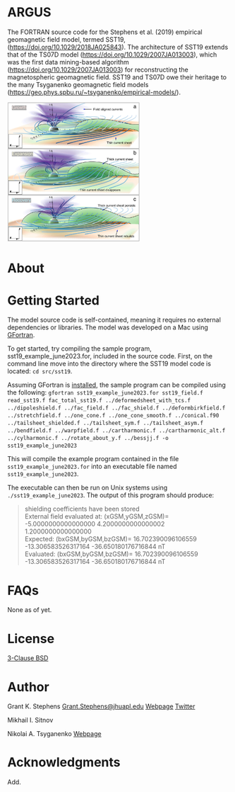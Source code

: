 # ARGUS
The FORTRAN source code for the Stephens et al. (2019) empirical geomagnetic field model, termed SST19, (https://doi.org/10.1029/2018JA025843). The architecture of SST19 extends that of the TS07D model (https://doi.org/10.1029/2007JA013003), which was the first data mining-based algorithm (https://doi.org/10.1029/2007JA013003) for reconstructing the magnetospheric geomagnetic field. SST19 and TS07D owe their heritage to the many Tsyganenko geomagnetic field models (https://geo.phys.spbu.ru/~tsyganenko/empirical-models/).

<img src="docs/substorm3d.jpeg" width="300">

# About

# Getting Started
The model source code is self-contained, meaning it requires no external dependencies or libraries. The model was developed on a Mac using [GFortran](https://gcc.gnu.org/wiki/GFortran).

To get started, try compiling the sample program, sst19_example_june2023.for, included in the source code. First, on the command line move into the directory where the SST19 model code is located: `cd src/sst19`.

Assuming GFortran is [installed](https://gcc.gnu.org/wiki/GFortranBinaries), the sample program can be compiled using the following: 
`gfortran sst19_example_june2023.for sst19_field.f read_sst19.f fac_total_sst19.f ../deformedsheet_with_tcs.f ../dipoleshield.f ../fac_field.f ../fac_shield.f ../deformbirkfield.f ../stretchfield.f ../one_cone.f ../one_cone_smooth.f ../conical.f90 ../tailsheet_shielded.f ../tailsheet_sym.f ../tailsheet_asym.f ../bendfield.f ../warpfield.f ../cartharmonic.f ../cartharmonic_alt.f ../cylharmonic.f ../rotate_about_y.f ../bessjj.f -o sst19_example_june2023`

This will compile the example program contained in the file `sst19_example_june2023.for` into an executable file named `sst19_example_june2023`.

The executable can then be run on Unix systems using `./sst19_example_june2023`. The output of this program should produce:

>    shielding coefficients have been stored\
  External field evaluated at: (xGSM,yGSM,zGSM)=  -5.0000000000000000        4.2000000000000002        1.2000000000000000     \
  Expected:  (bxGSM,byGSM,bzGSM)=   16.702390096106559       -13.306583526317164       -36.650180176716844       nT\
  Evaluated: (bxGSM,byGSM,bzGSM)=   16.702390096106559       -13.306583526317164       -36.650180176716844       nT

# FAQs
None as of yet.

# License
[3-Clause BSD](LICENSE)

# Author
Grant K. Stephens
Grant.Stephens@jhuapl.edu
[Webpage](https://civspace.jhuapl.edu/people/grant-stephens)
[Twitter](https://twitter.com/GrantKStephens)

Mikhail I. Sitnov

Nikolai A. Tsyganenko
[Webpage](https://geo.phys.spbu.ru/~tsyganenko/empirical-models/)

# Acknowledgments
Add.

